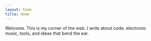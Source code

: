 ```yaml
---
layout: home
title: Home
---
```


Welcome. This is my corner of the web. I write about code, electronic music, tools, and ideas that bend the ear.
